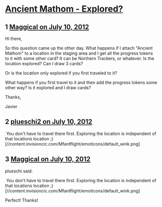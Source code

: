# [Ancient Mathom - Explored?](https://community.fantasyflightgames.com/topic/67286-ancient-mathom-explored/)

## 1 [Maggical on July 10, 2012](https://community.fantasyflightgames.com/topic/67286-ancient-mathom-explored/?do=findComment&comment=656306)

Hi there,

So this question came up the other day. What happens if I attach "Ancient Mathom" to a location in the staging area and I get all the progress tokens to it with some other card? It can be Northern Trackers, or whatever. Is the location explored? Can I draw 3 cards?

Or is the location only explored if you first traveled to it?

What happens if you first travel to it and then add the progress tokens some other way? Is it explored and I draw cards?

Thanks,

Javier

## 2 [plueschi2 on July 10, 2012](https://community.fantasyflightgames.com/topic/67286-ancient-mathom-explored/?do=findComment&comment=656313)

 You don't have to travel there first. Exploring the location is independent of that locations location ;) [//content.invisioncic.com/Mfantflight/emoticons/default_wink.png]

## 3 [Maggical on July 10, 2012](https://community.fantasyflightgames.com/topic/67286-ancient-mathom-explored/?do=findComment&comment=656316)

plueschi said:

 You don't have to travel there first. Exploring the location is independent of that locations location ;) [//content.invisioncic.com/Mfantflight/emoticons/default_wink.png]



Perfect! Thanks!

